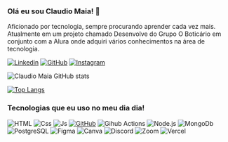

### Olá eu sou Claudio Maia! 👋

Aficionado por tecnologia, sempre procurando aprender cada vez mais. Atualmente em um projeto chamado Desenvolve do Grupo O Boticário em conjunto com a Alura onde adquiri vários conhecimentos na área de tecnologia.

[![Linkedin](https://img.shields.io/badge/LinkedIn-0077B5?style=for-the-badge&logo=linkedin&logoColor=white)](https://www.linkedin.com/in/claudio-rmaia/)
[![GitHub](https://img.shields.io/badge/GitHub-100000?style=for-the-badge&logo=github&logoColor=white)](https://github.com/Claudiorobmaia)
[![Instagram](https://img.shields.io/badge/Instagram-E4405F?style=for-the-badge&logo=instagram&logoColor=white)](https://www.instagram.com/claudiorobmaia/)






![Claudio Maia GitHub stats](https://github-readme-stats.vercel.app/api?username=Claudiorobmaia&show_icons=true&theme=radical)

[![Top Langs](https://github-readme-stats.vercel.app/api/top-langs/?username=anuraghazra)](https://github.com/anuraghazra/github-readme-stats)

### Tecnologias que eu uso no meu dia dia!

![HTML](https://img.shields.io/badge/HTML5-E34F26?style=for-the-badge&logo=html5&logoColor=white)
![Css](https://img.shields.io/badge/CSS3-1572B6?style=for-the-badge&logo=css3&logoColor=white)
![Js](https://img.shields.io/badge/JavaScript-F7DF1E?style=for-the-badge&logo=javascript&logoColor=black)
[![GitHub](https://img.shields.io/badge/GitHub-100000?style=for-the-badge&logo=github&logoColor=white)](https://github.com/Claudiorobmaia)
![Gihub Actions](https://img.shields.io/badge/GitHub_Actions-2088FF?style=for-the-badge&logo=github-actions&logoColor=white)
![Node.js](https://img.shields.io/badge/Node.js-43853D?style=for-the-badge&logo=node.js&logoColor=white)
![MongoDb](https://img.shields.io/badge/MongoDB-4EA94B?style=for-the-badge&logo=mongodb&logoColor=white)
![PostgreSQL](https://img.shields.io/badge/PostgreSQL-316192?style=for-the-badge&logo=postgresql&logoColor=white)
![Figma](https://img.shields.io/badge/Figma-F24E1E?style=for-the-badge&logo=figma&logoColor=white)
![Canva](https://img.shields.io/badge/Canva-%2300C4CC.svg?&style=for-the-badge&logo=Canva&logoColor=white)
![Discord](https://img.shields.io/badge/Discord-7289DA?style=for-the-badge&logo=discord&logoColor=white)
![Zoom](https://img.shields.io/badge/Zoom-2D8CFF?style=for-the-badge&logo=zoom&logoColor=white)
![Vercel](https://img.shields.io/badge/Vercel-000000?style=for-the-badge&logo=vercel&logoColor=white)





